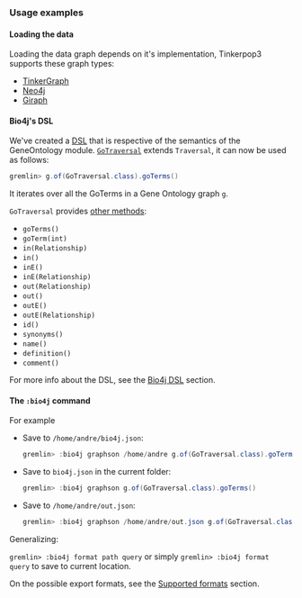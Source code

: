 ### Usage examples

#### Loading the data

Loading the data graph depends on it's implementation, Tinkerpop3 supports these graph types:
* [TinkerGraph](http://www.tinkerpop.com/docs/3.0.0.M1/#tinkergraph-gremlin)
* [Neo4j](http://www.tinkerpop.com/docs/3.0.0.M1/#neo4j-gremlin)
* [Giraph](http://www.tinkerpop.com/docs/3.0.0.M1/#giraph-gremlin)

#### Bio4j's DSL 

We've created a [DSL](http://www.tinkerpop.com/docs/current/#_domain_specific_languages) that is respective of the semantics of the GeneOntology module. [`GoTraversal`](https://github.com/bio4j/exporter/blob/master/docs/src/main/java/com/bio4j/exporter/GoTraversal.java.md) extends `Traversal`, it can now be used as follows:

```java
gremlin> g.of(GoTraversal.class).goTerms()
``` 

It iterates over all the GoTerms in a Gene Ontology graph `g`.

`GoTraversal` provides [other methods]((https://github.com/bio4j/exporter/blob/master/docs/src/main/java/com/bio4j/exporter/GoTraversal.java.md)):
- ``goTerms()``
- ``goTerm(int)``
- ``in(Relationship)``
- ``in()``
- ``inE()``
- ``inE(Relationship)``
- ``out(Relationship)``
- ``out()``
- ``outE()``
- ``outE(Relationship)``
- ``id()``
- ``synonyms()``
- ``name()``
- ``definition()``
- ``comment()``

For more info about the DSL, see the [Bio4j DSL](bio4j-dsl.md) section.


#### The `:bio4j` command

For example

* Save to `/home/andre/bio4j.json`:

    ```java
    gremlin> :bio4j graphson /home/andre g.of(GoTraversal.class).goTerms()
    ```

* Save to `bio4j.json` in the current folder:

    ```java
    gremlin> :bio4j graphson g.of(GoTraversal.class).goTerms()
    ```

* Save to `/home/andre/out.json`:

    ```java
    gremlin> :bio4j graphson /home/andre/out.json g.of(GoTraversal.class).goTerms()
    ```

Generalizing:

`gremlin> :bio4j format path query` or simply `gremlin> :bio4j format query` to save to current location.

On the possible export formats, see the [Supported formats](formats-supported.md) section.

